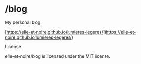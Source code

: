 # /blog

My personal blog.

[https://elle-et-noire.github.io/lumieres-legeres/](https://elle-et-noire.github.io/lumieres-legeres/)

License

elle-et-noire/blog is licensed under the MIT license.